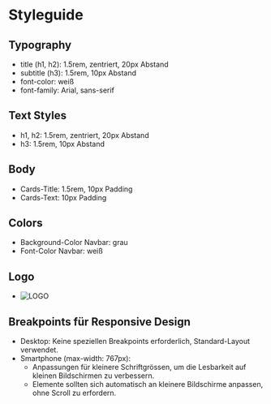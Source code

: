 # Styleguide

## Typography
- title (h1, h2): 1.5rem, zentriert, 20px Abstand
- subtitle (h3): 1.5rem, 10px Abstand
- font-color: weiß
- font-family: Arial, sans-serif

## Text Styles
- h1, h2: 1.5rem, zentriert, 20px Abstand
- h3: 1.5rem, 10px Abstand

## Body
- Cards-Title: 1.5rem, 10px Padding
- Cards-Text: 10px Padding

## Colors
- Background-Color Navbar: grau
- Font-Color Navbar: weiß

## Logo
- ![LOGO](https://github.com/Gabriel-Arocha/m293_ap23a_Ania_Gabriel/assets/142780256/fed79bb1-936d-4411-9d9e-5baa7569ff17)

## Breakpoints für Responsive Design
- Desktop: Keine speziellen Breakpoints erforderlich, Standard-Layout verwendet.
- Smartphone (max-width: 767px):
  - Anpassungen für kleinere Schriftgrössen, um die Lesbarkeit auf kleinen Bildschirmen zu verbessern.
  - Elemente sollten sich automatisch an kleinere Bildschirme anpassen, ohne Scroll zu erfordern.
